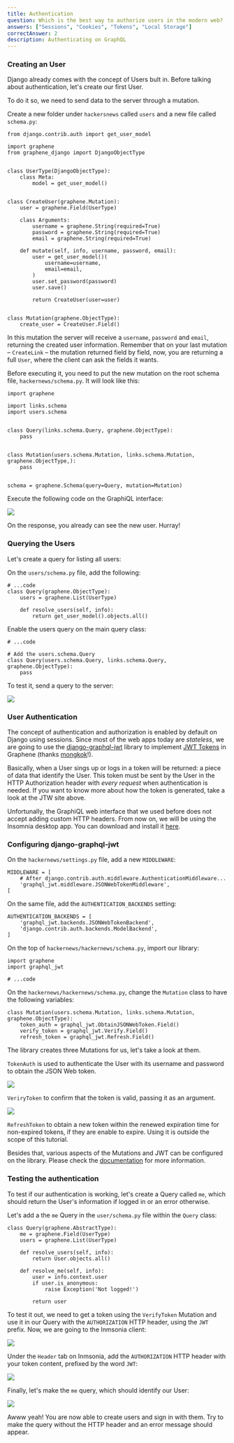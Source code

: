 ```yaml
---
title: Authentication
question: Which is the best way to authorize users in the modern web?
answers: ["Sessions", "Cookies", "Tokens", "Local Storage"]
correctAnswer: 2
description: Authenticating on GraphQL
---
```


### Creating an User
Django already comes with the concept of Users bult in. Before talking about authentication, let's create our first User.

To do it so, we need to send data to the server through a mutation.

<Instruction>

Create a new folder under `hackersnews` called `users` and a new file called `schema.py`:

```python(path=".../graphql-python/hackernews/user/schema.py")
from django.contrib.auth import get_user_model

import graphene
from graphene_django import DjangoObjectType


class UserType(DjangoObjectType):
    class Meta:
        model = get_user_model()


class CreateUser(graphene.Mutation):
    user = graphene.Field(UserType)

    class Arguments:
        username = graphene.String(required=True)
        password = graphene.String(required=True)
        email = graphene.String(required=True)

    def mutate(self, info, username, password, email):
        user = get_user_model()(
            username=username,
            email=email,
        )
        user.set_password(password)
        user.save()

        return CreateUser(user=user)


class Mutation(graphene.ObjectType):
    create_user = CreateUser.Field()
```

</Instruction>

In this mutation the server will receive a `username`, `password` and `email`, returning the created user information. Remember that on your last mutation – `CreateLink` – the mutation returned field by field, now, you are returning a full `User`, where the client can ask the fields it wants.

<Instruction>

Before executing it, you need to put the new mutation on the root schema file, `hackernews/schema.py`. It will look like this:

```python(path=".../graphql-python/hackernews/hackernews/schema.py")
import graphene

import links.schema
import users.schema


class Query(links.schema.Query, graphene.ObjectType):
    pass


class Mutation(users.schema.Mutation, links.schema.Mutation, graphene.ObjectType,):
    pass


schema = graphene.Schema(query=Query, mutation=Mutation)
```

</Instruction>

Execute the following code on the GraphiQL interface:

![](https://i.imgur.com/dyRB15P.png)

On the response, you already can see the new user. Hurray!

### Querying the Users
Let's create a query for listing all users:

<Instruction>

On the `users/schema.py` file, add the following:

```python(path=".../graphql-python/hackernews/user/schema.py")
# ...code
class Query(graphene.ObjectType):
    users = graphene.List(UserType)

    def resolve_users(self, info):
        return get_user_model().objects.all()
```

</Instruction>

<Instruction>

Enable the users query on the main query class:

```python(path=".../graphql-python/hackernews/hackernews/schema.py")
# ...code

# Add the users.schema.Query
class Query(users.schema.Query, links.schema.Query, graphene.ObjectType):
    pass
```

</Instruction>

To test it, send a query to the server:

![](http://i.imgur.com/zqz6miO.png)

### User Authentication
The concept of authentication and authorization is enabled by default on Django using sessions. Since most of the web apps today are *stateless*, we are going to use the [django-graphql-jwt](https://github.com/flavors/django-graphql-jwt) library to implement [JWT Tokens](https://jwt.io/) in Graphene (thanks [mongkok](https://github.com/mongkok)!).

Basically, when a User sings up or logs in a token will be returned: a piece of data that identify the User. This token must be sent by the User in the HTTP Authorization header with *every request* when authentication is needed. If you want to know more about how the token is generated, take a look at the JTW site above.

Unfortunally, the GraphiQL web interface that we used before does not accept adding custom HTTP headers. From now on, we will be using the Insomnia desktop app. You can download and install it [here](https://insomnia.rest/download).

### Configuring django-graphql-jwt

<Instruction>

On the `hackernews/settings.py` file, add a new `MIDDLEWARE`:

```python(path=".../graphql-python/hackernews/hackernews/settings.py")
MIDDLEWARE = [
    # After django.contrib.auth.middleware.AuthenticationMiddleware...
    'graphql_jwt.middleware.JSONWebTokenMiddleware',
[
```

</Instruction>

<Instruction>

On the same file, add the `AUTHENTICATION_BACKENDS` setting:

```
AUTHENTICATION_BACKENDS = [
    'graphql_jwt.backends.JSONWebTokenBackend',
    'django.contrib.auth.backends.ModelBackend',
]
```

</Instruction>

<Instruction>

On the top of `hackernews/hackernews/schema.py`, import our library:

```python(path=".../graphql-python/hackernews/hackernews/schema.py")
import graphene
import graphql_jwt

# ...code
```

</Instruction>

<Instruction>

On the `hackernews/hackernews/schema.py`, change the `Mutation` class to have the following variables:

```python(path=".../graphql-python/hackernews/hackernews/schema.py")
class Mutation(users.schema.Mutation, links.schema.Mutation, graphene.ObjectType):
    token_auth = graphql_jwt.ObtainJSONWebToken.Field()
    verify_token = graphql_jwt.Verify.Field()
    refresh_token = graphql_jwt.Refresh.Field()
```

</Instruction>

The library creates three Mutations for us, let's take a look at them.

`TokenAuth` is used to authenticate the User with its username and password to obtain the JSON Web token.

![](https://i.imgur.com/v8e8sjK.png)

`VeriryToken` to confirm that the token is valid, passing it as an argument.

![](https://i.imgur.com/d03jVtP.png)

`RefreshToken` to obtain a new token within the renewed expiration time for non-expired tokens, if they are enable to expire. Using it is outside the scope of this tutorial.

Besides that, various aspects of the Mutations and JWT can be configured on the library. Please check the [documentation](https://github.com/flavors/django-graphql-jwt) for more information.

### Testing the authentication
To test if our authentication is working, let's create a Query called `me`, which should return the User's information if logged in or an error otherwise.

<Instruction>

Let's add a the `me` Query in the `user/schema.py` file within the `Query` class:

```python(path=".../graphql-python/hackernews/user/schema.py")
class Query(graphene.AbstractType):
    me = graphene.Field(UserType)
    users = graphene.List(UserType)

    def resolve_users(self, info):
        return User.objects.all()

    def resolve_me(self, info):
        user = info.context.user
        if user.is_anonymous:
            raise Exception('Not logged!')

        return user
```

</Instruction>

To test it out, we need to get a token using the `VerifyToken` Mutation and use it in our Query with the `AUTHORIZATION` HTTP header, using the `JWT` prefix. Now, we are going to the Inmsonia client:

![](https://i.imgur.com/VelVdDB.png)

Under the `Header` tab on Inmsonia, add the `AUTHORIZATION` HTTP header with your token content, prefixed by the word `JWT`:

![](https://i.imgur.com/TyIN8zd.png)

Finally, let's make the `me` query, which should identify our User:

![](https://i.imgur.com/v5lSss5.png)

Awww yeah! You are now able to create users and sign in with them. Try to make the query without the HTTP header and an error message should appear.
